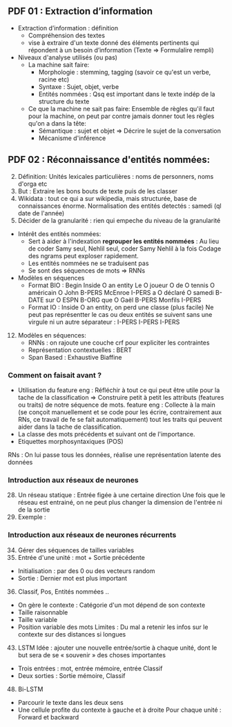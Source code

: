 ## PDF 01 : Extraction d’information
- Extraction d’information : définition
    - Compréhension des textes
    - vise à extraire d'un texte donné des éléments pertinents qui répondent à un besoin d’information (Texte => Formulalire rempli)
- Niveaux d'analyse utilisés (ou pas)
    - La machine sait faire:
        - Morphologie : stemming, tagging (savoir ce qu'est un verbe, racine etc)
        - Syntaxe : Sujet, objet, verbe
        - Entités nommées : Qsq est important dans le texte indép de la structure du texte
    - Ce que la machine ne sait pas faire: Ensemble de règles qu'il faut pour la machine, on peut par contre jamais donner tout les règles qu'on a dans la tête:
        - Sémantique : sujet et objet => Décrire le sujet de la conversation
        - Mécanisme d'inférence

## PDF 02 : Réconnaissance d'entités nommées:
2. Définition:
Unités lexicales particulières : noms de personners, noms d'orga etc
3. But  : Extraire les bons bouts de texte puis de les classer
6. Wikidata : tout ce qui a sur wikipedia, mais structurée, base de connaissances énorme.
Normalisation des entités detectés :  samedi (ql date de l'année)
7. Décider de la granularité : rien qui empeche du niveau de la granularité
- Intérêt des entités nommées:
    - Sert à aider à l'indexation **regrouper les entités nommées** : 
    Au lieu de coder Samy seul, Nehlil seul, coder Samy Nehlil à la fois
    Codage des ngrams peut exploser rapidement.
    - Les entités nommées ne se traduisent pas
    - Se sont des séquences de mots => RNNs
- Modèles en séquences
    - Format BIO : Begin Inside O an entity
        Le O
        joueur O
        de O
        tennis O
        américain O
        John B-PERS
        McEnroe I-PERS
        a O
        déclaré O
        samedi B-DATE
        sur O
        ESPN B-ORG
        que O
        Gaël B-PERS
        Monfils I-PERS
    - Format IO : Inside O an entity, on perd une classe (plus facile)
    Ne peut pas représentter le cas ou deux entités se suivent sans une virgule ni un autre séparateur : 
    I-PERS I-PERS I-PERS
12. Modèles en séquences:
    - RNNs : on rajoute une couche crf pour expliciter les contraintes
    - Représentation contextuelles : BERT
    - Span Based : Exhaustive Biaffine
### Comment on faisait avant ?
- Utilisation du feature eng : Réfléchir à tout ce qui peut être utile pour la tache de la classification => Construire petit  à petit les attributs (features ou traits) de notre séquence de mots.
feature eng : Collecte à la main (se conçoit manuellement et se code pour les écrire, contrairement aux RNs, ce travail de fe se fait automatiquement) tout les traits qui peuvent aider dans la tache de classification.
- La classe des mots précédents et suivant ont de l'importance.
- Etiquettes morphosyntaxiques (POS)

RNs : On lui passe tous les données, réalise une représentation latente des données

### Introduction aux réseaux de neurones
28. Un réseau statique : Entrée figée à une certaine direction
Une fois que le réseau est entrainé, on ne peut plus changer la dimension de l'entrée ni de la sortie
29. Exemple : 
### Introduction aux réseaux de neurones récurrents
34. Gérer des séquences de tailles variables
35. Entrée d'une unité : mot + Sortie précédente
- Initialisation : par des 0 ou des vecteurs random
- Sortie : Dernier mot est plus important
36. Classif, Pos, Entités nommées ..
- On gère le contexte : Catégorie d'un mot dépend de son contexte
- Taille raisonnable
- Taille variable
- Position variable des mots
Limites : 
Du mal a retenir les infos sur le contexte sur des distances si longues
43. LSTM
Idée : ajouter une nouvelle entrée/sortie à chaque unité, 
dont le but sera de se « souvenir » des choses importantes
- Trois entrées : mot, entrée mémoire, entrée Classif
- Deux sorties : Sortie mémoire, Classif
48. Bi-LSTM
- Parcourir le texte dans les deux sens
- Une cellule profite du contexte à gauche et à droite
Pour chaque unité : Forward et backward





